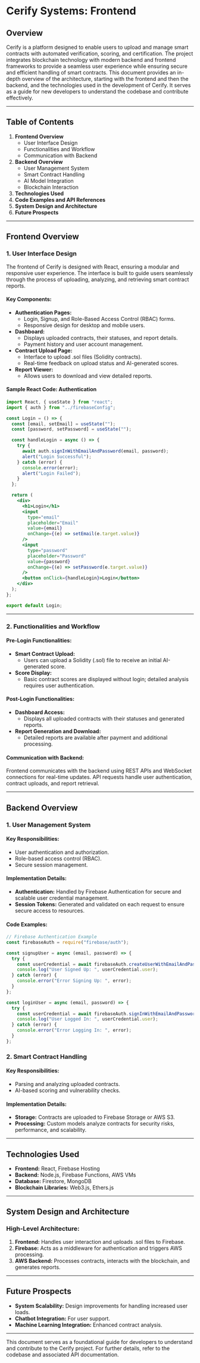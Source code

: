 
# Cerify Systems: Frontend

## Overview
Cerify is a platform designed to enable users to upload and manage smart contracts with automated verification, scoring, and certification. The project integrates blockchain technology with modern backend and frontend frameworks to provide a seamless user experience while ensuring secure and efficient handling of smart contracts. This document provides an in-depth overview of the architecture, starting with the frontend and then the backend, and the technologies used in the development of Cerify. It serves as a guide for new developers to understand the codebase and contribute effectively.

---

## Table of Contents

1. **Frontend Overview**
    - User Interface Design
    - Functionalities and Workflow
    - Communication with Backend
2. **Backend Overview**
    - User Management System
    - Smart Contract Handling
    - AI Model Integration
    - Blockchain Interaction
3. **Technologies Used**
4. **Code Examples and API References**
5. **System Design and Architecture**
6. **Future Prospects**

---

## Frontend Overview

### **1. User Interface Design**
The frontend of Cerify is designed with React, ensuring a modular and responsive user experience. The interface is built to guide users seamlessly through the process of uploading, analyzing, and retrieving smart contract reports.

#### Key Components:
- **Authentication Pages:**
  - Login, Signup, and Role-Based Access Control (RBAC) forms.
  - Responsive design for desktop and mobile users.
- **Dashboard:**
  - Displays uploaded contracts, their statuses, and report details.
  - Payment history and user account management.
- **Contract Upload Page:**
  - Interface to upload .sol files (Solidity contracts).
  - Real-time feedback on upload status and AI-generated scores.
- **Report Viewer:**
  - Allows users to download and view detailed reports.

#### Sample React Code: Authentication
```jsx
import React, { useState } from "react";
import { auth } from "../firebaseConfig";

const Login = () => {
  const [email, setEmail] = useState("");
  const [password, setPassword] = useState("");

  const handleLogin = async () => {
    try {
      await auth.signInWithEmailAndPassword(email, password);
      alert("Login Successful");
    } catch (error) {
      console.error(error);
      alert("Login Failed");
    }
  };

  return (
    <div>
      <h1>Login</h1>
      <input
        type="email"
        placeholder="Email"
        value={email}
        onChange={(e) => setEmail(e.target.value)}
      />
      <input
        type="password"
        placeholder="Password"
        value={password}
        onChange={(e) => setPassword(e.target.value)}
      />
      <button onClick={handleLogin}>Login</button>
    </div>
  );
};

export default Login;
```

---

### **2. Functionalities and Workflow**

#### Pre-Login Functionalities:
- **Smart Contract Upload:**
  - Users can upload a Solidity (.sol) file to receive an initial AI-generated score.
- **Score Display:**
  - Basic contract scores are displayed without login; detailed analysis requires user authentication.

#### Post-Login Functionalities:
- **Dashboard Access:**
  - Displays all uploaded contracts with their statuses and generated reports.
- **Report Generation and Download:**
  - Detailed reports are available after payment and additional processing.

#### Communication with Backend:
Frontend communicates with the backend using REST APIs and WebSocket connections for real-time updates. API requests handle user authentication, contract uploads, and report retrieval.

---

## Backend Overview

### **1. User Management System**
#### Key Responsibilities:
- User authentication and authorization.
- Role-based access control (RBAC).
- Secure session management.

#### Implementation Details:
- **Authentication:** Handled by Firebase Authentication for secure and scalable user credential management.
- **Session Tokens:** Generated and validated on each request to ensure secure access to resources.

#### Code Examples:
```javascript
// Firebase Authentication Example
const firebaseAuth = require("firebase/auth");

const signupUser = async (email, password) => {
  try {
    const userCredential = await firebaseAuth.createUserWithEmailAndPassword(email, password);
    console.log("User Signed Up: ", userCredential.user);
  } catch (error) {
    console.error("Error Signing Up: ", error);
  }
};

const loginUser = async (email, password) => {
  try {
    const userCredential = await firebaseAuth.signInWithEmailAndPassword(email, password);
    console.log("User Logged In: ", userCredential.user);
  } catch (error) {
    console.error("Error Logging In: ", error);
  }
};
```

### **2. Smart Contract Handling**
#### Key Responsibilities:
- Parsing and analyzing uploaded contracts.
- AI-based scoring and vulnerability checks.

#### Implementation Details:
- **Storage:** Contracts are uploaded to Firebase Storage or AWS S3.
- **Processing:** Custom models analyze contracts for security risks, performance, and scalability.

---

## Technologies Used
- **Frontend:** React, Firebase Hosting
- **Backend:** Node.js, Firebase Functions, AWS VMs
- **Database:** Firestore, MongoDB
- **Blockchain Libraries:** Web3.js, Ethers.js

---

## System Design and Architecture

### **High-Level Architecture:**
1. **Frontend:** Handles user interaction and uploads .sol files to Firebase.
2. **Firebase:** Acts as a middleware for authentication and triggers AWS processing.
3. **AWS Backend:** Processes contracts, interacts with the blockchain, and generates reports.

---

## Future Prospects
- **System Scalability:** Design improvements for handling increased user loads.
- **Chatbot Integration:** For user support.
- **Machine Learning Integration:** Enhanced contract analysis.

---

This document serves as a foundational guide for developers to understand and contribute to the Cerify project. For further details, refer to the codebase and associated API documentation.


